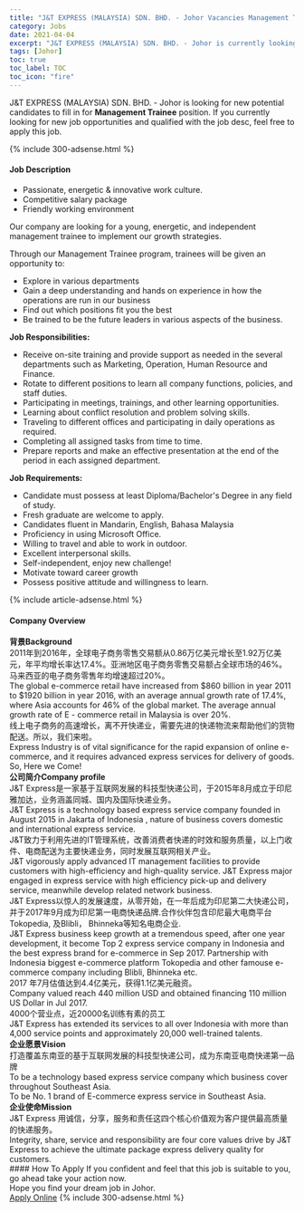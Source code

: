 ```yaml
---
title: "J&T EXPRESS (MALAYSIA) SDN. BHD. - Johor Vacancies Management Trainee" 
category: Jobs 
date: 2021-04-04 
excerpt: "J&T EXPRESS (MALAYSIA) SDN. BHD. - Johor is currently looking for suitable person to fill in the Management Trainee which based in Johor" 
tags: [Johor] 
toc: true 
toc_label: TOC 
toc_icon: "fire" 
--- 
```


<p>J&T EXPRESS (MALAYSIA) SDN. BHD. - Johor is looking for new potential candidates to fill in for <b>Management Trainee</b> position. If you currently looking for new job opportunities and qualified with the job desc, feel free to apply this job.
</p>{% include 300-adsense.html %} 
<div><div><h4>Job Description</h4></div><div><div><span><div><ul><li>Passionate, energetic &amp; innovative work culture.</li><li>Competitive salary package</li><li>Friendly working environment</li></ul><p>Our&#160;company&#160;are looking for a young, energetic, and independent management trainee to implement our growth strategies.</p><p>Through our Management Trainee program, trainees will be given an opportunity to:</p><ul><li>Explore in various departments</li><li>Gain a deep understanding and hands on experience in how the operations are run in our business</li><li>Find out which positions fit you the best</li><li>Be trained to be the future leaders in various aspects of the business.</li></ul><p><strong>Job Responsibilities:</strong></p><ul><li>Receive on-site training and provide support as needed in the several departments such as Marketing, Operation, Human Resource and Finance.</li><li>Rotate to different positions to learn all company functions, policies, and staff duties.</li><li>Participating in meetings, trainings, and other learning opportunities.</li><li>Learning about conflict resolution and problem solving skills.</li><li>Traveling to different offices and participating in daily operations as required.</li><li>Completing all assigned tasks from time to time.</li><li>Prepare reports and make an effective presentation at the end of the period in each assigned department.</li></ul><p><strong>Job Requirements:</strong></p><ul><li>Candidate must possess at least Diploma/Bachelor's Degree in any field of study.</li><li>Fresh graduate are welcome to apply.</li><li>Candidates fluent in Mandarin, English, Bahasa Malaysia</li><li>Proficiency in using Microsoft Office.</li><li>Willing to travel and able to work in outdoor.</li><li>Excellent interpersonal skills.</li><li>Self-independent, enjoy new challenge!</li><li>Motivate toward career growth</li><li>Possess positive attitude and willingness to learn.</li></ul></div></span></div></div></div> 
{% include article-adsense.html %} 
<div><div><h4>Company Overview</h4></div><div><div><span><div><div>
<div><strong>&#32972;&#26223;Background</strong></div>
<div>2011&#24180;&#21040;2016&#24180;&#65292;&#20840;&#29699;&#30005;&#23376;&#21830;&#21153;&#38646;&#21806;&#20132;&#26131;&#39069;&#20174;0.86&#19975;&#20159;&#32654;&#20803;&#22686;&#38271;&#33267;1.92&#19975;&#20159;&#32654;&#20803;&#65292;&#24180;&#24179;&#22343;&#22686;&#38271;&#29575;&#36798;17.4%&#12290;&#20122;&#27954;&#22320;&#21306;&#30005;&#23376;&#21830;&#21153;&#38646;&#21806;&#20132;&#26131;&#39069;&#21344;&#20840;&#29699;&#24066;&#22330;&#30340;46%&#12290;&#39532;&#26469;&#35199;&#20122;&#30340;&#30005;&#23376;&#21830;&#21153;&#38646;&#21806;&#24180;&#22343;&#22686;&#36895;&#36229;&#36807;20%&#12290;</div>
The global e-commerce retail have increased from $860 billion in year 2011 to $1920 billion in year 2016, with an average annual growth rate of 17.4%, where Asia accounts for 46% of the global market. The average annual growth rate of E - commerce retail in Malaysia is over 20%.



<div>&#32447;&#19978;&#30005;&#23376;&#21830;&#21153;&#30340;&#39640;&#36895;&#22686;&#38271;&#65292;&#31163;&#19981;&#24320;&#24555;&#36882;&#19994;&#65292;&#38656;&#35201;&#20808;&#36827;&#30340;&#24555;&#36882;&#29289;&#27969;&#26469;&#24110;&#21161;&#20182;&#20204;&#30340;&#36135;&#29289;&#37197;&#36865;&#12290;&#25152;&#20197;&#65292;&#25105;&#20204;&#26469;&#21862;&#12290;</div>
Express Industry is of vital significance for the rapid expansion of online e-commerce, and it requires advanced express services for delivery of goods. So, Here we Come!



<div><strong>&#20844;&#21496;&#31616;&#20171;Company profile</strong></div>
<div>J&amp;T Express&#26159;&#19968;&#23478;&#22522;&#20110;&#20114;&#32852;&#32593;&#21457;&#23637;&#30340;&#31185;&#25216;&#22411;&#24555;&#36882;&#20844;&#21496;&#65292;&#20110;2015&#24180;8&#26376;&#25104;&#31435;&#20110;&#21360;&#23612;&#38597;&#21152;&#36798;&#65292;&#19994;&#21153;&#28085;&#30422;&#21516;&#22478;&#12289;&#22269;&#20869;&#21450;&#22269;&#38469;&#24555;&#36882;&#19994;&#21153;&#12290;</div>
<div>J&amp;T Express is a technology based express service company founded in August 2015 in Jakarta of Indonesia , nature of business covers domestic and international express service.</div>
<div>J&amp;T&#33268;&#21147;&#20110;&#21033;&#29992;&#20808;&#36827;&#30340;IT&#31649;&#29702;&#31995;&#32479;&#65292;&#25913;&#21892;&#28040;&#36153;&#32773;&#24555;&#36882;&#30340;&#26102;&#25928;&#21644;&#26381;&#21153;&#36136;&#37327;&#65292;&#20197;&#19978;&#38376;&#25910;&#20214;&#12289;&#30005;&#21830;&#37197;&#36865;&#20026;&#20027;&#35201;&#24555;&#36882;&#19994;&#21153;&#65292;&#21516;&#26102;&#21457;&#23637;&#20114;&#32852;&#32593;&#30456;&#20851;&#20135;&#19994;&#12290;</div>
<div>J&amp;T vigorously apply advanced IT management facilities to provide customers with high-efficiency and high-quality service. J&amp;T Express major engaged in express service with high efficiency pick-up and delivery service, meanwhile develop related network business.</div>
<div>J&amp;T Express&#20197;&#24778;&#20154;&#30340;&#21457;&#23637;&#36895;&#24230;&#65292;&#20174;&#38646;&#24320;&#22987;&#65292;&#22312;&#19968;&#24180;&#21518;&#25104;&#20026;&#21360;&#23612;&#31532;&#20108;&#22823;&#24555;&#36882;&#20844;&#21496;&#65292;&#24182;&#20110;2017&#24180;9&#26376;&#25104;&#20026;&#21360;&#23612;&#31532;&#19968;&#30005;&#21830;&#24555;&#36882;&#21697;&#29260;.&#21512;&#20316;&#20249;&#20276;&#21253;&#21547;&#21360;&#23612;&#26368;&#22823;&#30005;&#21830;&#24179;&#21488;Tokopedia, &#21450;Blibli&#65292; Bhinneka&#31561;&#30693;&#21517;&#30005;&#21830;&#20225;&#19994;.</div>
<div>J&amp;T Express business keep growth at a tremendous speed, after one year development, it become Top 2 express service company in Indonesia and the best express brand for e-commerce in Sep 2017. Partnership with Indonesia biggest e-commerce platform Tokopedia and other famouse e-commerce company including Blibli, Bhinneka etc.</div>
<div>2017 &#24180;7&#26376;&#20272;&#20540;&#36798;&#21040;4.4&#20159;&#32654;&#20803;&#65292;&#33719;&#24471;1.1&#20159;&#32654;&#20803;&#34701;&#36164;&#12290;</div>
<div>Company valued reach 440 million USD and obtained financing 110 million US Dollar in Jul 2017.</div>
4000&#20010;&#33829;&#19994;&#28857;&#65292;&#36817;20000&#21517;&#35757;&#32451;&#26377;&#32032;&#30340;&#21592;&#24037;

<div>J&amp;T Express has extended its services to all over Indonesia with more than 4,000 service points and approximately 20,000 well-trained talents.</div>
<div><strong>&#20225;&#19994;&#24895;&#26223;Vision</strong></div>
<div>&#25171;&#36896;&#35206;&#30422;&#19996;&#21335;&#20122;&#30340;&#22522;&#20110;&#20114;&#32852;&#32593;&#21457;&#23637;&#30340;&#31185;&#25216;&#22411;&#24555;&#36882;&#20844;&#21496;&#65292;&#25104;&#20026;&#19996;&#21335;&#20122;&#30005;&#21830;&#24555;&#36882;&#31532;&#19968;&#21697;&#29260;</div>
To be a technology based express service company which business cover throughout Southeast Asia.

<div>To be No. 1 brand of E-commerce express service in Southeast Asia.</div>
<div><strong>&#20225;&#19994;&#20351;&#21629;Mission</strong></div>
<div>J&amp;T Express &#29992;&#35802;&#20449;&#65292;&#20998;&#20139;&#65292;&#26381;&#21153;&#21644;&#36131;&#20219;&#36825;&#22235;&#20010;&#26680;&#24515;&#20215;&#20540;&#35266;&#20026;&#23458;&#25143;&#25552;&#20379;&#26368;&#39640;&#36136;&#37327;&#30340;&#24555;&#36882;&#26381;&#21153;&#12290;</div>
Integrity, share, service and responsibility are four core values drive by J&amp;T Express to achieve the ultimate package express delivery quality for customers.</div></div></span></div></div></div> 
#### How To Apply 
If you confident and feel that this job is suitable to you, go ahead take your action now. <br/> 
Hope you find your dream job in Johor. <br/> 
<a href="https://www.jobstreet.com.my/en/job/management-trainee-4520676?jobId=jobstreet-my-job-4520676&" class="btn btn--info" target="_blank" rel="nofollow noopenner">Apply Online</a> 
{% include 300-adsense.html %} 